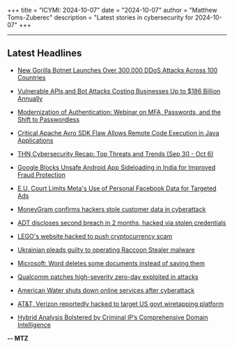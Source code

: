 +++
title = "ICYMI: 2024-10-07"
date = "2024-10-07"
author = "Matthew Toms-Zuberec"
description = "Latest stories in cybersecurity for 2024-10-07"
+++

---------------------------------------------------------------------------
## Latest Headlines
- [New Gorilla Botnet Launches Over 300,000 DDoS Attacks Across 100 Countries](https://thehackernews.com/2024/10/new-gorilla-botnet-launches-over-300000.html)

- [Vulnerable APIs and Bot Attacks Costing Businesses Up to $186 Billion Annually](https://thehackernews.com/2024/10/vulnerable-apis-and-bot-attacks-costing.html)

- [Modernization of Authentication: Webinar on MFA, Passwords, and the Shift to Passwordless](https://thehackernews.com/2024/10/modernization-of-authentication-webinar.html)

- [Critical Apache Avro SDK Flaw Allows Remote Code Execution in Java Applications](https://thehackernews.com/2024/10/critical-apache-avro-sdk-flaw-allows.html)

- [THN Cybersecurity Recap: Top Threats and Trends (Sep 30 - Oct 6)](https://thehackernews.com/2024/10/thn-cybersecurity-recap-top-threats-and.html)

- [Google Blocks Unsafe Android App Sideloading in India for Improved Fraud Protection](https://thehackernews.com/2024/10/google-blocks-unsafe-android-app.html)

- [E.U. Court Limits Meta's Use of Personal Facebook Data for Targeted Ads](https://thehackernews.com/2024/10/eu-court-limits-metas-use-of-personal.html)

- [MoneyGram confirms hackers stole customer data in cyberattack](https://www.bleepingcomputer.com/news/security/moneygram-confirms-hackers-stole-customer-data-in-cyberattack/)

- [ADT discloses second breach in 2 months, hacked via stolen credentials](https://www.bleepingcomputer.com/news/security/adt-discloses-second-breach-in-2-months-hacked-via-stolen-credentials/)

- [LEGO's website hacked to push cryptocurrency scam](https://www.bleepingcomputer.com/news/security/legos-website-hacked-to-push-cryptocurrency-scam/)

- [Ukrainian pleads guilty to operating Raccoon Stealer malware](https://www.bleepingcomputer.com/news/security/ukrainian-pleads-guilty-to-operating-raccoon-stealer-malware/)

- [Microsoft: Word deletes some documents instead of saving them](https://www.bleepingcomputer.com/news/microsoft/microsoft-word-for-microsoft-365-deletes-some-documents-instead-of-saving-them/)

- [Qualcomm patches high-severity zero-day exploited in attacks](https://www.bleepingcomputer.com/news/security/qualcomm-patches-high-severity-zero-day-exploited-in-attacks/)

- [American Water shuts down online services after cyberattack](https://www.bleepingcomputer.com/news/security/american-water-shuts-down-online-services-after-cyberattack/)

- [AT&T, Verizon reportedly hacked to target US govt wiretapping platform](https://www.bleepingcomputer.com/news/security/atandt-verizon-reportedly-hacked-to-target-us-govt-wiretapping-platform/)

- [Hybrid Analysis Bolstered by Criminal IP’s Comprehensive Domain Intelligence](https://www.bleepingcomputer.com/news/security/hybrid-analysis-bolstered-by-criminal-ips-comprehensive-domain-intelligence/)

**-- MTZ**